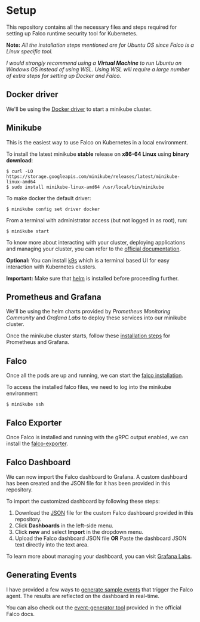 # Setup
This repository contains all the necessary files and steps required for setting up Falco runtime security tool for Kubernetes. 

**Note:** *All the installation steps mentioned are for Ubuntu OS since Falco is a Linux specific tool.*

*I would strongly recommend using a **Virtual Machine** to run Ubuntu on Windows OS instead of using WSL. Using WSL will require a large number of extra steps for setting up Docker and Falco.*

## Docker driver
We'll be using the <a href="prerequisites\docker.md">Docker driver</a> to start a minikube cluster. 

<a id="minikube"></a>
## Minikube
This is the easiest way to use Falco on Kubernetes in a local environment.  

To install the latest minikube **stable** release on **x86-64 Linux** using **binary download**:
```
$ curl -LO https://storage.googleapis.com/minikube/releases/latest/minikube-linux-amd64
$ sudo install minikube-linux-amd64 /usr/local/bin/minikube
```
To make docker the default driver:
```
$ minikube config set driver docker
```
From a terminal with administrator access (but not logged in as root), run:
```
$ minikube start
```

To know more about interacting with your cluster, deploying applications and managing your cluster, you can refer to the <a href="https://minikube.sigs.k8s.io/docs/start/">official documentation</a>.

**Optional:** You can install <a href="https://k9scli.io/topics/install/">k9s</a> which is a terminal based UI for easy interaction with Kubernetes clusters.

**Important:** Make sure that <a href="https://helm.sh/">helm</a> is installed before proceeding further.

## Prometheus and Grafana
We'll be using the helm charts provided by *Prometheus Monitoring Community* and *Grafana Labs* to deploy these services into our minikube cluster.

Once the minikube cluster starts, follow these <a href="prerequisites\prometheus-grafana.md">installation steps</a> for Prometheus and Grafana.

## Falco
Once all the pods are up and running, we can start the <a href="falco.md">falco installation</a>.

To access the installed falco files, we need to log into the minikube environment:
```
$ minikube ssh
```

## Falco Exporter
Once Falco is installed and running with the gRPC output enabled, we can install the <a href="falco-exporter.md">falco-exporter</a>.

## Falco Dashboard
We can now import the Falco dashboard to Grafana. A custom dashboard has been created and the JSON file for it has been provided in this repository.

To import the customized dashboard by following these steps:
1. Download the <a href="falco dashboard.json" download>JSON</a> file for the custom Falco dashboard provided in this repository. 
2. Click **Dashboards** in the left-side menu.
3. Click **new** and select **Import** in the dropdown menu.
4. Upload the Falco dashboard JSON file **OR** Paste the dashboard JSON text directly into the text area.

To learn more about managing your dashboard, you can visit <a href="https://grafana.com/docs/grafana/latest/dashboards/">Grafana Labs</a>.

## Generating Events
I have provided a few ways to <a href="generate events.md">generate sample events</a> that trigger the Falco agent. The results are reflected on the dashboard in real-time.

You can also check out the <a href="https://falco.org/docs/event-sources/sample-events/">event-generator tool</a> provided in the official Falco docs. 
